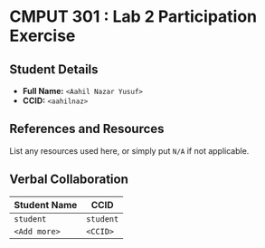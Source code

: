 # CMPUT 301 : Lab 2 Participation Exercise

## Student Details

- **Full Name:** `<Aahil Nazar Yusuf>`
- **CCID:** `<aahilnaz>`

## References and Resources

List any resources used here, or simply put `N/A` if not applicable.

## Verbal Collaboration

| Student Name | CCID      |
| ------------ | --------- |
| `student`    | `student` |
| `<Add more>` | `<CCID>`  |
